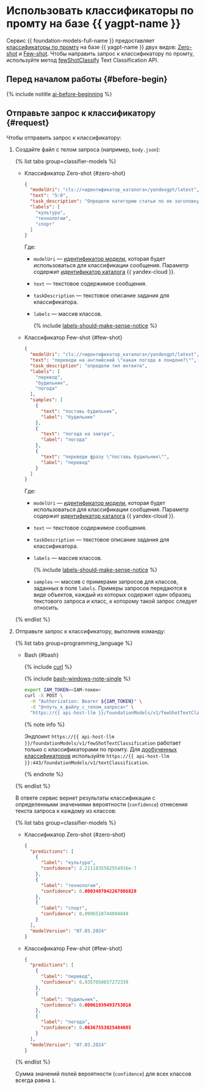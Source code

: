 # Использовать классификаторы по промту на базе {{ yagpt-name }}

Сервис {{ foundation-models-full-name }} предоставляет [классификаторы по промту](../../concepts/classifier/index.md) на базе {{ yagpt-name }} двух видов: [Zero-shot](../../concepts/classifier/index.md#zero-shot) и [Few-shot](../../concepts/classifier/index.md#few-shot). Чтобы направить запрос к классификатору по промту, используйте метод [fewShotClassify](../../text-classification/api-ref/TextClassification/fewShotClassify.md) Text Classification API.

## Перед началом работы {#before-begin}

{% include notitle [ai-before-beginning](../../../_includes/foundation-models/yandexgpt/ai-before-beginning.md) %}

## Отправьте запрос к классификатору {#request}

Чтобы отправить запрос к классификатору:

1. Создайте файл с телом запроса (например, `body.json`):

    {% list tabs group=classifier-models %}

    - Классификатор Zero-shot {#zero-shot}

      ```json
      {
        "modelUri": "cls://<идентификатор_каталога>/yandexgpt/latest",
        "text": "5:0",
        "task_description": "Определи категорию статьи по ее заголовку",
        "labels": [
          "культура",
          "технологии",
          "спорт"
        ]
      }
      ```

      Где:
      * `modelUri` — [идентификатор модели](../../../foundation-models/concepts/classifier/models.md), которая будет использоваться для классификации сообщения. Параметр содержит [идентификатор каталога](../../../resource-manager/operations/folder/get-id.md) {{ yandex-cloud }}.
      * `text` — текстовое содержимое сообщения.
      * `taskDescription` — текстовое описание задания для классификатора.
      * `labels` — массив классов.

          {% include [labels-should-make-sense-notice](../../../_includes/foundation-models/classifier/labels-should-make-sense-notice.md) %}

    - Классификатор Few-shot {#few-shot}

      ```json
      {
        "modelUri": "cls://<идентификатор_каталога>/yandexgpt/latest",
        "text": "переведи на английский \"какая погода в лондоне?\"",
        "task_description": "определи тип интента",
        "labels": [
          "перевод",
          "будильник",
          "погода"
        ],
        "samples": [
          {
            "text": "поставь будильник",
            "label": "будильник"
          },
          {
            "text": "погода на завтра",
            "label": "погода"
          },
          {
            "text": "переведи фразу \"поставь будильник\"",
            "label": "перевод"
          }
        ]
      }
      ```

      Где:
      * `modelUri` — [идентификатор модели](../../../foundation-models/concepts/classifier/models.md), которая будет использоваться для классификации сообщения. Параметр содержит [идентификатор каталога](../../../resource-manager/operations/folder/get-id.md) {{ yandex-cloud }}.
      * `text` — текстовое содержимое сообщения.
      * `taskDescription` — текстовое описание задания для классификатора.
      * `labels` — массив классов.

          {% include [labels-should-make-sense-notice](../../../_includes/foundation-models/classifier/labels-should-make-sense-notice.md) %}

      * `samples` — массив с примерами запросов для классов, заданных в поле `labels`. Примеры запросов передаются в виде объектов, каждый из которых содержит один образец текстового запроса и класс, к которому такой запрос следует относить.

    {% endlist %}

1. Отправьте запрос к классификатору, выполнив команду:

   {% list tabs group=programming_language %}

   - Bash {#bash}
   
     {% include [curl](../../../_includes/curl.md) %}
     
     {% include [bash-windows-note-single](../../../_includes/translate/bash-windows-note-single.md) %}

      ```bash
      export IAM_TOKEN=<IAM-токен>
      curl -X POST \
        -H "Authorization: Bearer ${IAM_TOKEN}" \
        -d "@<путь_к_файлу_с_телом_запроса>" \
        "https://{{ api-host-llm }}/foundationModels/v1/fewShotTextClassification"
      ```
      {% note info %}
      
      Эндпоинт `https://{{ api-host-llm }}/foundationModels/v1/fewShotTextClassification` работает только с классификаторами по промту. Для [дообученных классификаторов](additionally-trained.md) используйте `https://{{ api-host-llm }}:443/foundationModels/v1/textClassification`.
      
      {% endnote %}

   {% endlist %}

    В ответе сервис вернет результаты классификации с определенными значениями вероятности (`confidence`) отнесения текста запроса к каждому из классов:

    {% list tabs group=classifier-models %}

    - Классификатор Zero-shot {#zero-shot}

      ```json
      {
        "predictions": [
          {
            "label": "культура",
            "confidence": 2.2111835562554916e-7
          },
          {
            "label": "технологии",
            "confidence": 0.0003487042267806828
          },
          {
            "label": "спорт",
            "confidence": 0.9996510744094849
          }
        ],
        "modelVersion": "07.03.2024"
      }
      ```

    - Классификатор Few-shot {#few-shot}

      ```json
      {
        "predictions": [
          {
            "label": "перевод",
            "confidence": 0.9357050657272339
          },
          {
            "label": "будильник",
            "confidence": 0.00061939493753016
          },
          {
            "label": "погода",
            "confidence": 0.06367553025484085
          }
        ],
        "modelVersion": "07.03.2024"
      }
      ```

    {% endlist %}

    Сумма значений полей вероятности (`confidence`) для всех классов всегда равна `1`.